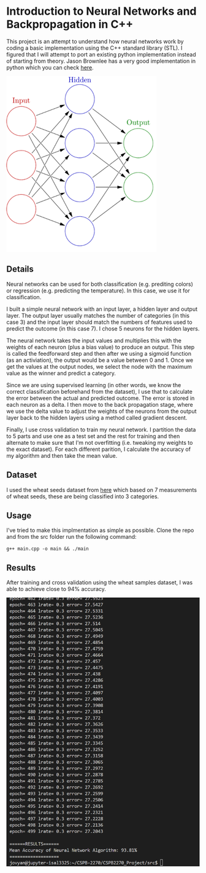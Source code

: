 # Introduction to Neural Networks and Backpropagation in C++

This project is an attempt to understand how neural networks work by coding a basic implementation using the C++ standard library (STL). I figured that I will attempt to port an existing python implementation instead of starting from theory. Jason Brownlee has a very good implementation in python which you can check [here](https://machinelearningmastery.com/implement-backpropagation-algorithm-scratch-python/).

![image](images/neural_network.png)

## Details

Neural networks can be used for both classification (e.g. prediting colors) or regression (e.g. predicting the temperature). In this case, we use it for classification.

I built a simple neural network with an input layer, a hidden layer and output layer. The output layer usually matches the number of categories (in this case 3) and the input layer should match the numbers of features used to predict the outcome (in this case 7). I chose 5 neurons for the hidden layers.

The neural network takes the input values and multiplies this with the weights of each neuron (plus a bias value) to produce an output. This step is called the feedforward step and then after we using a sigmoid function (as an activiation), the output would be a value between 0 and 1. Once we get the values at the output nodes, we select the node with the maximum value as the winner and predict a category.

Since we are using supervised learning (in other words, we know the correct classification beforehand from the dataset), I use that to calculate the error between the actual and predicted outcome. The error is stored in each neuron as a delta. I then move to the back propagation stage, where we use the delta value to adjust the weights of the neurons from the output layer back to the hidden layers using a method called gradient descent.

Finally, I use cross validation to train my neural network. I partition the data to 5 parts and use one as a test set and the rest for training and then alternate to make sure that I'm not overfitting (i.e. tweaking my weights to the exact dataset). For each different parition, I calculate the accuracy of my algorithm and then take the mean value.

## Dataset

I used the wheat seeds dataset from [here](https://archive.ics.uci.edu/dataset/236/seeds) which based on 7 measurements of wheat seeds, these are being classified into 3 categories.


## Usage

I've tried to make this implmentation as simple as possible. Clone the repo and from the src folder run the following command:

```
g++ main.cpp -o main && ./main
```

## Results

After training and cross validation using the wheat samples dataset, I was able to achieve close to 94% accuracy.

![image](images/results.png)